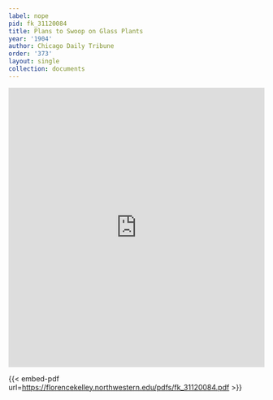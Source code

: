 ```yaml
---
label: nope
pid: fk_31120084
title: Plans to Swoop on Glass Plants
year: '1904'
author: Chicago Daily Tribune
order: '373'
layout: single
collection: documents
---
```

<iframe src="https://northwestern.app.box.com/embed/s/gzo9qlxn7vo5obh4cobcupqcyst52jav?sortColumn=date&view=list" width="100%" height="550" frameborder="0" allowfullscreen webkitallowfullscreen msallowfullscreen></iframe>


{{< embed-pdf url=https://florencekelley.northwestern.edu/pdfs/fk_31120084.pdf >}}
